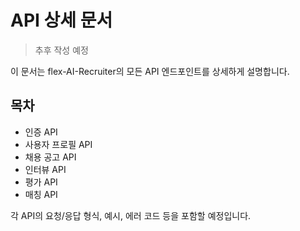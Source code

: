 # API 상세 문서

> 추후 작성 예정

이 문서는 flex-AI-Recruiter의 모든 API 엔드포인트를 상세하게 설명합니다.

## 목차
- 인증 API
- 사용자 프로필 API
- 채용 공고 API
- 인터뷰 API
- 평가 API
- 매칭 API

각 API의 요청/응답 형식, 예시, 에러 코드 등을 포함할 예정입니다.

